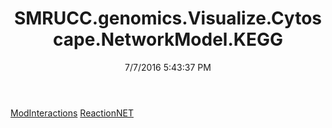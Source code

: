 ﻿---
title: SMRUCC.genomics.Visualize.Cytoscape.NetworkModel.KEGG
date: 7/7/2016 5:43:37 PM
---

[ModInteractions](T-SMRUCC.genomics.Visualize.Cytoscape.NetworkModel.KEGG.ModInteractions.html)
[ReactionNET](T-SMRUCC.genomics.Visualize.Cytoscape.NetworkModel.KEGG.ReactionNET.html)
